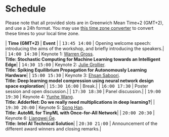 
# Schedule

Please note that all provided slots are in Greenwich Mean Time+2 (GMT+2), and use a 24h format. You may use [this time zone converter](https://www.thetimezoneconverter.com) to convert these times to your local time zone.



| **Time (GMT+2)**                                          | **Event**                   |
| <span style="font-family: monospace;">13:45 14:00</span> | Opening welcome speech:  introducing the aims of the workshop, and briefly introducing the speakers.|
| <span style="font-family: monospace;">14:00 14:30</span> | Keynote 1: [Warren Gross](/speakers#warren-gross). <br /> **Title: Stochastic Computing for Machine Learning towards an Intelligent Edge**|
| <span style="font-family: monospace;">14:30 15:00</span>  | Keynote 2: [Julie Grollier](/speakers#julie-grollier). <br /> **Title: Spiking Equilibrium Propagation for Autonomously Learning Hardware**|
| <span style="font-family: monospace;">15:00 15:30</span> | Keynote 3: [Ehsan Saboori](/speakers#ehsan-saboori). <br /> **Title: Deep learning model compression using neural network design space exploration**|
| <span style="font-family: monospace;">15:30 16:00</span> | Break.|
| <span style="font-family: monospace;">16:00 17:30</span> | Poster session and open discussion.|
| <span style="font-family: monospace;">17:30 18:30</span> | Panel discussion.|
| <span style="font-family: monospace;">19:00 19:30</span> | Keynote 4: [Yunhe Wang](/speakers#yunhe-wang). <br /> **Title: AdderNet: Do we really need multiplications in deep learning?**|
| <span style="font-family: monospace;">19:30 20:00</span> | Keynote 5: [Song Han](/speakers#song-han). <br /> **Title: AutoML for TinyML with Once-for-All Network**|
| <span style="font-family: monospace;">20:00 20:30</span> | Keynote 6: [Liangwei Ge](/speakers#liangwei-ge). <br /> **Title: Intel AI Technical Solution**|
| <span style="font-family: monospace;">20:30 21:00</span> | Announcement  of  the  different  award  winners and closing remarks.|
